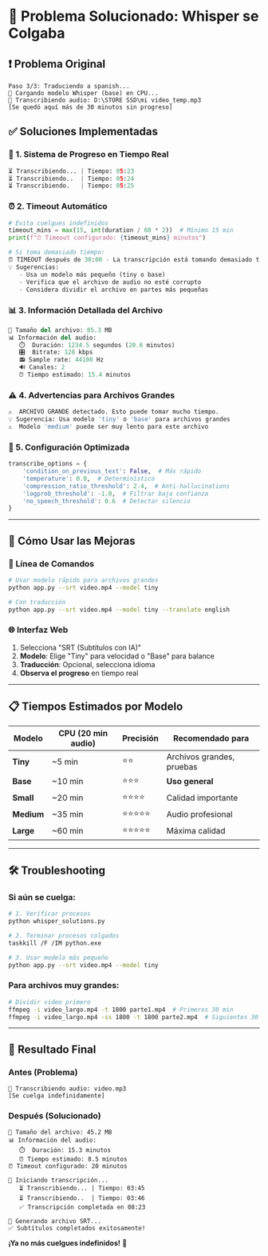 # 🚨 Problema Solucionado: Whisper se Colgaba

## ❗ **Problema Original**

```
Paso 3/3: Traduciendo a spanish...
🤖 Cargando modelo Whisper (base) en CPU...
🎵 Transcribiendo audio: D:\STORE SSD\mi video_temp.mp3
[Se quedó aquí más de 30 minutos sin progreso]
```

## ✅ **Soluciones Implementadas**

### **🔧 1. Sistema de Progreso en Tiempo Real**

```python
⏳ Transcribiendo... | Tiempo: 05:23
⏳ Transcribiendo..  | Tiempo: 05:24
⏳ Transcribiendo.   | Tiempo: 05:25
```

### **⏰ 2. Timeout Automático**

```python
# Evita cuelgues indefinidos
timeout_mins = max(15, int(duration / 60 * 2))  # Mínimo 15 min
print(f"⏰ Timeout configurado: {timeout_mins} minutos")

# Si toma demasiado tiempo:
⏰ TIMEOUT después de 30:00 - La transcripción está tomando demasiado tiempo
💡 Sugerencias:
   - Usa un modelo más pequeño (tiny o base)
   - Verifica que el archivo de audio no esté corrupto
   - Considera dividir el archivo en partes más pequeñas
```

### **📊 3. Información Detallada del Archivo**

```python
📁 Tamaño del archivo: 85.3 MB
📊 Información del audio:
   ⏱️  Duración: 1234.5 segundos (20.6 minutos)
   🎛️  Bitrate: 128 kbps
   📻 Sample rate: 44100 Hz
   🔊 Canales: 2
   ⏰ Tiempo estimado: 15.4 minutos
```

### **⚠️ 4. Advertencias para Archivos Grandes**

```python
⚠️  ARCHIVO GRANDE detectado. Esto puede tomar mucho tiempo.
💡 Sugerencia: Usa modelo 'tiny' o 'base' para archivos grandes
⚠️  Modelo 'medium' puede ser muy lento para este archivo
```

### **🚀 5. Configuración Optimizada**

```python
transcribe_options = {
    'condition_on_previous_text': False,  # Más rápido
    'temperature': 0.0,  # Determinístico
    'compression_ratio_threshold': 2.4,  # Anti-hallucinations
    'logprob_threshold': -1.0,  # Filtrar baja confianza
    'no_speech_threshold': 0.6  # Detectar silencio
}
```

---

## 🎯 **Cómo Usar las Mejoras**

### **📱 Línea de Comandos**

```bash
# Usar modelo rápido para archivos grandes
python app.py --srt video.mp4 --model tiny

# Con traducción
python app.py --srt video.mp4 --model tiny --translate english
```

### **🌐 Interfaz Web**

1. Selecciona "SRT (Subtítulos con IA)"
2. **Modelo**: Elige "Tiny" para velocidad o "Base" para balance
3. **Traducción**: Opcional, selecciona idioma
4. **Observa el progreso** en tiempo real

---

## 📋 **Tiempos Estimados por Modelo**

| Modelo     | CPU (20 min audio) | Precisión  | Recomendado para          |
| ---------- | ------------------ | ---------- | ------------------------- |
| **Tiny**   | ~5 min             | ⭐⭐       | Archivos grandes, pruebas |
| **Base**   | ~10 min            | ⭐⭐⭐     | **Uso general**           |
| **Small**  | ~20 min            | ⭐⭐⭐⭐   | Calidad importante        |
| **Medium** | ~35 min            | ⭐⭐⭐⭐⭐ | Audio profesional         |
| **Large**  | ~60 min            | ⭐⭐⭐⭐⭐ | Máxima calidad            |

---

## 🛠️ **Troubleshooting**

### **Si aún se cuelga:**

```bash
# 1. Verificar procesos
python whisper_solutions.py

# 2. Terminar procesos colgados
taskkill /F /IM python.exe

# 3. Usar modelo más pequeño
python app.py --srt video.mp4 --model tiny
```

### **Para archivos muy grandes:**

```bash
# Dividir video primero
ffmpeg -i video_largo.mp4 -t 1800 parte1.mp4  # Primeros 30 min
ffmpeg -i video_largo.mp4 -ss 1800 -t 1800 parte2.mp4  # Siguientes 30 min
```

---

## 🎉 **Resultado Final**

### **Antes (Problema)**

```
🎵 Transcribiendo audio: video.mp3
[Se cuelga indefinidamente]
```

### **Después (Solucionado)**

```
📁 Tamaño del archivo: 45.2 MB
📊 Información del audio:
   ⏱️  Duración: 15.3 minutos
   ⏰ Tiempo estimado: 8.5 minutos
⏰ Timeout configurado: 20 minutos

🎵 Iniciando transcripción...
   ⏳ Transcribiendo... | Tiempo: 03:45
   ⏳ Transcribiendo..  | Tiempo: 03:46
   ✅ Transcripción completada en 08:23

📝 Generando archivo SRT...
✅ Subtítulos completados exitosamente!
```

**¡Ya no más cuelgues indefinidos!** 🎊
